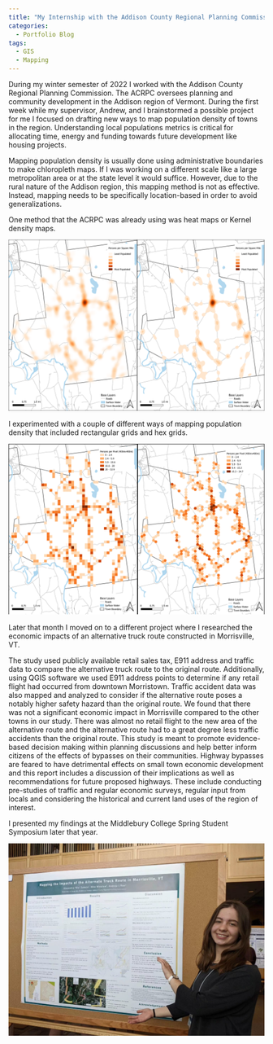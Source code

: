 ```yaml
---
title: "My Internship with the Addison County Regional Planning Commission "
categories:
  - Portfolio Blog 
tags:
  - GIS
  - Mapping
---
```


During my winter semester of 2022 I worked with the Addison County Regional Planning Commission. The ACRPC oversees planning and community development in the Addison region of Vermont. During the first week while my supervisor, Andrew, and I brainstormed a possible project for me I focused on drafting new ways to map population density of towns in the region. Understanding local populations metrics is critical for allocating time, energy and funding towards future development like housing projects. 
 
Mapping population density is usually done using administrative boundaries to make chloropleth maps.  If I was working on a different scale like a large metropolitan area or at the state level it would suffice. However, due to the rural nature of the Addison region, this mapping method is not as effective. Instead, mapping needs to be specifically location-based in order to avoid generalizations. 

One method that the ACRPC was already using was heat maps or Kernel density maps. 

![heat maps](/assets/images/heatmap_popdens.png)

I experimented with a couple of different ways of mapping population density that included rectangular grids and hex grids. 

![grid maps](/assets/images/grid_popdens.png)

Later that month I moved on to a different project where I researched the economic impacts of an alternative truck route constructed in Morrisville, VT. 

The study used publicly available retail sales tax, E911 address and traffic data to compare the alternative truck route to the original route. Additionally, using QGIS software we used E911 address points to determine if any retail flight had occurred from downtown Morristown. Traffic accident data was also mapped and analyzed to consider if the alternative route poses a notably higher safety hazard than the original route. We found that there was not a significant economic impact in Morrisville compared to the other towns in our study. There was almost no retail flight to the new area of the alternative route and the alternative route had to a great degree less traffic accidents than the original route. This study is meant to promote evidence-based decision making within planning discussions and help better inform citizens of the effects of bypasses on their communities. Highway bypasses are feared to have detrimental effects on small town economic development and this report includes a discussion of their implications as well as recommendations for future proposed highways. These include conducting pre-studies of traffic and regular economic surveys, regular input from locals and considering the historical and current land uses of the region of interest. 

I presented my findings at the Middlebury College Spring Student Symposium later that year. 

![ola symposium](/assets/images/ola_symposium.jpg)



